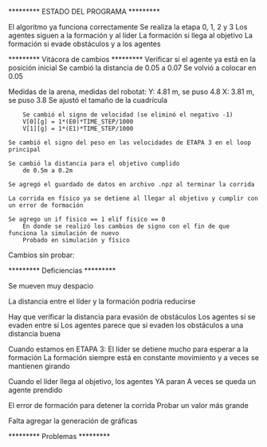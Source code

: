 ********* ESTADO DEL PROGRAMA *********
    
El algoritmo ya funciona correctamente
    Se realiza la etapa 0, 1, 2 y 3 
    Los agentes siguen a la formación y al líder
    La formación si llega al objetivo 
    La formación si evade obstáculos y a los agentes
    
********* Vitácora de cambios ********* 
Verificar si el agente ya está en la posición inicial
  Se cambió la distancia de 0.05 a 0.07
  Se volvió a colocar en 0.05 
        
Medidas de la arena, medidas del robotat:
  Y: 4.81 m, se puso 4.8
  X: 3.81 m, se puso 3.8
  Se ajustó el tamaño de la cuadrícula
        
        Se cambió el signo de velocidad (se eliminó el negativo -1)
        V[0][g] = 1*(E0)*TIME_STEP/1000 
        V[1][g] = 1*(E1)*TIME_STEP/1000 
        
    Se cambió el signo del peso en las velocidades de ETAPA 3 en el loop principal
    
    Se cambió la distancia para el objetivo cumplido
        de 0.5m a 0.2m
        
    Se agregó el guardado de datos en archivo .npz al terminar la corrida 
    
    La corrida en físico ya se detiene al llegar al objetivo y cumplir con un error de formación
    
    Se agrego un if fisico == 1 elif fisico == 0
        En donde se realizó los cambios de signo con el fin de que funciona la simulación de nuevo
        Probado en simulación y físico
        
Cambios sin probar:
            
    
    
********* Deficiencias *********

Se mueven muy despacio

La distancia entre el líder y la formación podría reducirse

Hay que verificar la distancia para evasión de obstáculos
  Los agentes si se evaden entre sí
  Los agentes parece que si evaden los obstáculos a una distancia buena
        
Cuando estamos en ETAPA 3:
  El líder se detiene mucho para esperar a la formación
  La formación siempre está en constante movimiento y a veces se mantienen girando
        
Cuando el líder llega al objetivo, los agentes YA paran
  A veces se queda un agente prendido
        
El error de formación para detener la corrida 
  Probar un valor más grande
        
Falta agregar la generación de gráficas
    
********* Problemas *********
